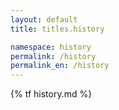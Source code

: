 ```yaml
---
layout: default
title: titles.history

namespace: history
permalink: /history
permalink_en: /history
---
```


{% tf history.md %}